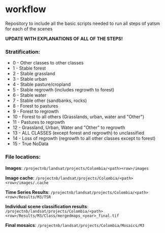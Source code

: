 # workflow
Repository to include all the basic scripts needed to run all steps of yatsm for each of the scenes

**UPDATE WITH EXPLANATIONS OF ALL OF THE STEPS!**

### Stratification:

* 0 - Other classes to other classes
* 1 - Stable forest
* 2 - Stable grassland
* 3 - Stable urban
* 4 - Stable pasture/cropland
* 5 - Stable regrowth (includes regrowth to forest)
* 6 - Stable water
* 7 - Stable other (sandbanks, rocks)
* 8 - Forest to pastures
* 9 - Forest to regrowth
* 10 - Forest to all others (Grasslands, urban, water and "Other")
* 11 - Pastures to regrowth
* 12 - Grassland, Urban, Water and "Other" to regrowth
* 13 - ALL CLASSES (except forest and regrowth) to unclassified
* 14 - Loss of regrowth (regrowth to all other classes except to forest)
* 15 - True NoData

### File locations:

**Images**: `/projectnb/landsat/projects/Colombia/<path><row>/images`

**Image cache**: `/projectnb/landsat/projects/Colombia/<path><row>/images/.cache` 

**Time Series Results**: `/projectnb/landsat/projects/Colombia/<path><row>/Results/M3/TSR`

**Individual scene classification results**: 
`/projectnb/landsat/projects/Colombia/<path><row>/Results/M3/Class/mergedmaps_<year>_final.tif`

**Final mosaics**: `/projectnb/landsat/projects/Colombia/Mosaics/M3`
